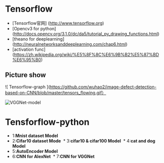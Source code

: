 # Tensorflow
* [Tensorflow官网] (http://www.tensorflow.org)
* [Opencv3 for python] (http://docs.opencv.org/3.1.0/dc/da5/tutorial_py_drawing_functions.html)
* [theano for deeplearning] (http://neuralnetworksanddeeplearning.com/chap6.html)
* [activation func] (https://zh.wikipedia.org/wiki/%E5%8F%8C%E6%9B%B2%E5%87%BD%E6%95%B0)

## Picture show
![ Tensorflow-graph ](https://github.com/wuhao2/image-defect-detection-based-on-CNN/blob/master/tensors_flowing.gif）

![VGGNet-model](https://github.com/wuhao2/image-defect-detection-based-on-CNN/blob/master/CNN_VGGNet/images/007.png?raw=true)
# Tensforflow-python

  * 1:**Mnist dataset Model**
  * 2:**Cifar10 dataset Mode**
  * 3:**cifar10 & cifar100 Model**
  * 4:**cat and dog Model** 
  * 5:**AutoEncoder Model**
  * 6:**CNN for AlexNet**
  * 7:**CNN for VGGNet** 
  
  
